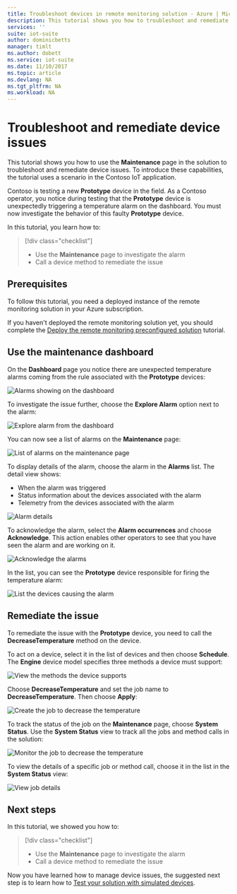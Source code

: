 ```yaml
---
title: Troubleshoot devices in remote monitoring solution - Azure | Microsoft Docs
description: This tutorial shows you how to troubleshoot and remediate device issues in the remote monitoring solution.
services: ''
suite: iot-suite
author: dominicbetts
manager: timlt
ms.author: dobett
ms.service: iot-suite
ms.date: 11/10/2017
ms.topic: article
ms.devlang: NA
ms.tgt_pltfrm: NA
ms.workload: NA
---
```


# Troubleshoot and remediate device issues

This tutorial shows you how to use the **Maintenance** page in the solution to troubleshoot and remediate device issues. To introduce these capabilities, the tutorial uses a scenario in the Contoso IoT application.

Contoso is testing a new **Prototype** device in the field. As a Contoso operator, you notice during testing that the **Prototype** device is unexpectedly triggering a temperature alarm on the dashboard. You must now investigate the behavior of this faulty **Prototype** device.

In this tutorial, you learn how to:

>[!div class="checklist"]
> * Use the **Maintenance** page to investigate the alarm
> * Call a device method to remediate the issue

## Prerequisites

To follow this tutorial, you need a deployed instance of the remote monitoring solution in your Azure subscription.

If you haven't deployed the remote monitoring solution yet, you should complete the [Deploy the remote monitoring preconfigured solution](iot-suite-remote-monitoring-deploy.md) tutorial.

## Use the maintenance dashboard

On the **Dashboard** page you notice there are unexpected temperature alarms coming from the rule associated with the **Prototype** devices:

![Alarms showing on the dashboard](media/iot-suite-remote-monitoring-maintain/dashboardalarm.png)

To investigate the issue further, choose the **Explore Alarm** option next to the alarm:

![Explore alarm from the dashboard](media/iot-suite-remote-monitoring-maintain/dashboardexplorealarm.png)

You can now see a list of alarms on the **Maintenance** page:

![List of alarms on the maintenance page](media/iot-suite-remote-monitoring-maintain/maintenancealarms.png)

To display details of the alarm, choose the alarm in the **Alarms** list. The detail view shows:

* When the alarm was triggered
* Status information about the devices associated with the alarm
* Telemetry from the devices associated with the alarm

![Alarm details](media/iot-suite-remote-monitoring-maintain/maintenancealarmdetail.png)

To acknowledge the alarm, select the **Alarm occurrences** and choose **Acknowledge**. This action enables other operators to see that you have seen the alarm and are working on it.

![Acknowledge the alarms](media/iot-suite-remote-monitoring-maintain/maintenanceacknowledge.png)

In the list, you can see the **Prototype** device responsible for firing the temperature alarm:

![List the devices causing the alarm](media/iot-suite-remote-monitoring-maintain/maintenanceresponsibledevice.png)

## Remediate the issue

To remediate the issue with the **Prototype** device, you need to call the **DecreaseTemperature** method on the device.

To act on a device, select it in the list of devices and then choose **Schedule**. The **Engine** device model specifies three methods a device must support:

![View the methods the device supports](media/iot-suite-remote-monitoring-maintain/maintenancemethods.png)

Choose **DecreaseTemperature** and set the job name to **DecreaseTemperature**. Then choose **Apply**:

![Create the job to decrease the temperature](media/iot-suite-remote-monitoring-maintain/maintenancecreatejob.png)

To track the status of the job on the **Maintenance** page, choose **System Status**. Use the **System Status** view to track all the jobs and method calls in the solution:

![Monitor the job to decrease the temperature](media/iot-suite-remote-monitoring-maintain/maintenancerunningjob.png)

To view the details of a specific job or method call, choose it in the list in the **System Status** view:

![View job details](media/iot-suite-remote-monitoring-maintain/maintenancejobdetail.png)

## Next steps

In this tutorial, we showed you how to:

<!-- Repeat task list from intro -->
>[!div class="checklist"]
> * Use the **Maintenance** page to investigate the alarm
> * Call a device method to remediate the issue

Now you have learned how to manage device issues, the suggested next step is to learn how to [Test your solution with simulated devices](iot-suite-remote-monitoring-test.md).

<!-- Next tutorials in the sequence -->